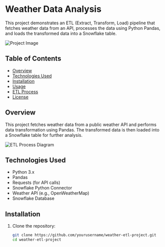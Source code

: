 # Weather Data Analysis 

This project demonstrates an ETL (Extract, Transform, Load) pipeline that fetches weather data from an API, processes the data using Python Pandas, and loads the transformed data into a Snowflake table.

![Project Image](path/to/your/image.png)  <!-- Replace with your image path -->

## Table of Contents
- [Overview](#overview)
- [Technologies Used](#technologies-used)
- [Installation](#installation)
- [Usage](#usage)
- [ETL Process](#etl-process)
- [License](#license)

## Overview
This project fetches weather data from a public weather API and performs data transformation using Pandas. The transformed data is then loaded into a Snowflake table for further analysis.

![ETL Process Diagram](path/to/your/image.png)  <!-- Replace with your image path -->

## Technologies Used
- Python 3.x
- Pandas
- Requests (for API calls)
- Snowflake Python Connector
- Weather API (e.g., OpenWeatherMap)
- Snowflake Database

## Installation

1. Clone the repository:
   ```bash
   git clone https://github.com/yourusername/weather-etl-project.git
   cd weather-etl-project
